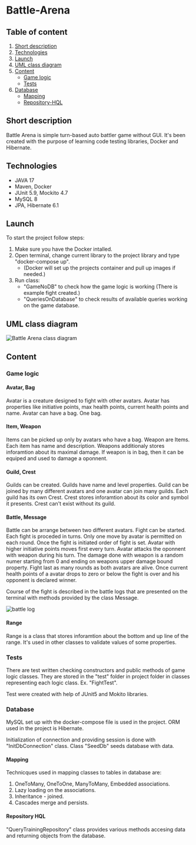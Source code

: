 # Battle-Arena

## Table of content
1. [Short description](#Short-description)
2. [Technologies](#Technologies)
3. [Launch](#Launch)
4. [UML class diagram](#UML-class-diagram)
5. [Content](#Content)
   - [Game logic](#Game-logic)
   - [Tests](#Tests)
6. [Database](#Database)
   - [Mapping](#Mapping)
   - [Repository-HQL](#Repository-HQL)
   
## Short description
Battle Arena is simple turn-based auto battler game without GUI. It's been created with the purpose of learning code testing libraries, Docker and Hibernate.

## Technologies
* JAVA 17
* Maven, Docker
* JUnit 5.9, Mockito 4.7
* MySQL 8
* JPA, Hibernate 6.1

## Launch
To start the project follow steps:
1. Make sure you have the Docker intalled.
2. Open terminal, change current library to the project library and type "docker-compose up".
   - (Docker will set up the projects container and pull up images if needed.)
3. Run class:
   - "GameNoDB" to check how the game logic is working (There is example fight created.)
   - "QueriesOnDatabase" to check results of available queries working on the game database.
   
## UML class diagram
![Battle Arena class diagram](https://user-images.githubusercontent.com/66681683/189502101-5a61e8fb-27f0-42c2-9288-8b3b0bb9a544.png)

## Content

### Game logic

#### Avatar, Bag
Avatar is a creature designed to fight with other avatars. Avatar has properties like initiative points, max health points, current health points and name. 
Avatar can have a bag. One bag.

#### Item, Weapon
Items can be picked up only by avatars who have a bag. Weapon are Items. Each item has name and description. Weapons additionaly stores inforamtion about its maximal damage. If weapon is in bag, then it can be equiped and used to damage a oponnent.

#### Guild, Crest
Guilds can be created. Guilds have name and level properties. Guild can be joined by many different avatars and one avatar can join many guilds. Each guild has its own Crest. Crest stores inforamtion about its color and symbol it presents. Crest can't exist without its guild.

#### Battle, Message
Battle can be arrange between two different avatars. Fight can be started. Each fight is proceded in turns. Only one move by avatar is permitted on each round. Once the fight is initiated order of fight is set. Avatar with higher initiative points moves first every turn. Avatar attacks the oponnent with weapon during his turn. The damage done with weapon is a random numer starting from 0 and ending on weapons upper damage bound property. Fight last as many rounds as both avatars are alive. Once current health points of a avatar drops to zero or below the fight is over and his opponent is declared winner.

Course of the fight is described in the battle logs that are presented on the terminal with methods provided by the class Message.

![battle log](https://user-images.githubusercontent.com/66681683/189529025-9c606648-a455-413a-b73c-7a9d1d5359ac.png)

#### Range
Range is a class that stores inforamtion about the bottom and up line of the range. It's used in other classes to validate values of some properties.

### Tests
There are test written checking constructors and public methods of game logic classes. They are stored in the "test" folder in project folder in classes representing each logic class. Ex. "FightTest".

Test were created with help of JUnit5 and Mokito libraries.

### Database
MySQL set up with the docker-compose file is used in the project. ORM used in the project is Hibernate.

Initialization of connection and providing session is done with "InitDbConnection" class.
Class "SeedDb" seeds database with data.

#### Mapping
Technicques used in mapping classes to tables in database are:
1. OneToMany, OneToOne, ManyToMany, Embedded associations.
2. Lazy loading on the associations.
3. Inheritance - joined.
4. Cascades merge and persists. 

#### Repository HQL
"QueryTrainingRepository" class provides various methods accesing data and returning objects from the database.
